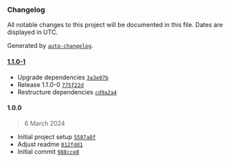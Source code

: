 ### Changelog

All notable changes to this project will be documented in this file. Dates are displayed in UTC.

Generated by [`auto-changelog`](https://github.com/CookPete/auto-changelog).

#### [1.1.0-1](https://github.com/ewerk/eslint-config/compare/1.0.0...1.1.0-1)

- Upgrade dependencies [`3a3e07b`](https://github.com/ewerk/eslint-config/commit/3a3e07bd574a04124fd037a69e15dc344054dfa1)
- Release 1.1.0-0 [`775f22d`](https://github.com/ewerk/eslint-config/commit/775f22d0d7c0d10e18e8eddfba1582cff18362b8)
- Restructure dependencies [`cd9a2a4`](https://github.com/ewerk/eslint-config/commit/cd9a2a43552e08f39b5de0b0692e714cc8177b1b)

#### 1.0.0

> 6 March 2024

- Initial project setup [`5587a8f`](https://github.com/ewerk/eslint-config/commit/5587a8fc1e41aa196ae8fc5cfc8a0580824f44c7)
- Adjust readme [`812fdd1`](https://github.com/ewerk/eslint-config/commit/812fdd141e5bc3b3f783c7a2742f1ed12ae53262)
- Initial commit [`988cce8`](https://github.com/ewerk/eslint-config/commit/988cce8d64f11d5a1377fc65e8a3b7790d1dd8c8)
